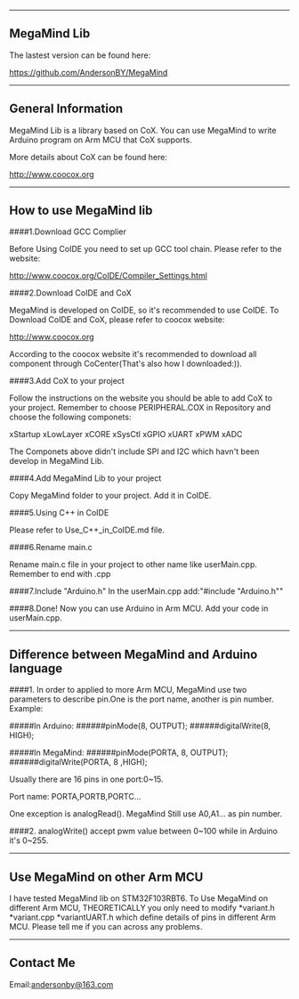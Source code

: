 ------------------------------------------------------------------------------
MegaMind Lib
------------------------------------------------------------------------------                

The lastest version can be found here:

https://github.com/AndersonBY/MegaMind

------------------------------------------------------------------------------
General Information
------------------------------------------------------------------------------

MegaMind Lib is a library based on CoX. You can use MegaMind to write Arduino
program on Arm MCU that CoX supports.

More details about CoX can be found here:

http://www.coocox.org

------------------------------------------------------------------------------
How to use MegaMind lib
------------------------------------------------------------------------------
####1.Download GCC Complier

Before Using CoIDE you need to set up GCC tool chain. Please refer to the 
website:

http://www.coocox.org/CoIDE/Compiler_Settings.html


####2.Download CoIDE and CoX

MegaMind is developed on CoIDE, so it's recommended to use CoIDE. To Download
CoIDE and CoX, please refer to coocox website:

http://www.coocox.org

According to the coocox website it's recommended to download all component 
through CoCenter(That's also how I downloaded:)).


####3.Add CoX to your project

Follow the instructions on the website you should be able to add CoX to your 
project. Remember to choose PERIPHERAL.COX in Repository and choose the 
following componets:

xStartup
xLowLayer
xCORE
xSysCtl
xGPIO
xUART
xPWM
xADC

The Componets above didn't include SPI and I2C which havn't been develop in 
MegaMind Lib.


####4.Add MegaMind Lib to your project

Copy MegaMind folder to your project. Add it in CoIDE.


####5.Using C++ in CoIDE

Please refer to Use_C++_in_CoIDE.md file.


####6.Rename main.c

Rename main.c file in your project to other name like userMain.cpp.
Remember to end with .cpp


####7.Include "Arduino.h"
In the userMain.cpp add:"#include "Arduino.h""


####8.Done!
Now you can use Arduino in Arm MCU.
Add your code in userMain.cpp.


------------------------------------------------------------------------------
Difference between MegaMind and Arduino language
------------------------------------------------------------------------------

####1.
In order to applied to more Arm MCU, MegaMind use two parameters to describe
pin.One is the port name, another is pin number.
Example:

#####In Arduino:
######pinMode(8, OUTPUT);
######digitalWrite(8, HIGH);

#####In MegaMind:
######pinMode(PORTA, 8, OUTPUT);
######digitalWrite(PORTA, 8 ,HIGH);

Usually there are 16 pins in one port:0~15.

Port name: PORTA,PORTB,PORTC...

One exception is analogRead(). MegaMind Still use A0,A1... as pin number.

####2.
analogWrite() accept pwm value between 0~100 while in Arduino it's 0~255.


------------------------------------------------------------------------------
Use MegaMind on other Arm MCU
------------------------------------------------------------------------------

I have tested MegaMind lib on STM32F103RBT6. To Use MegaMind on different Arm 
MCU, THEORETICALLY you only need to modify 
*variant.h
*variant.cpp 
*variantUART.h
which define details of pins in different Arm MCU. Please tell me if you can across
any problems.


------------------------------------------------------------------------------
Contact Me
------------------------------------------------------------------------------
Email:andersonby@163.com
